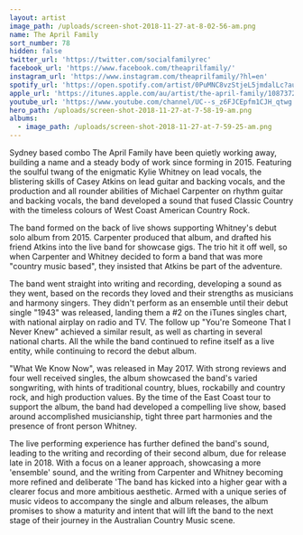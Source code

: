 ```yaml
---
layout: artist
image_path: /uploads/screen-shot-2018-11-27-at-8-02-56-am.png
name: The April Family
sort_number: 78
hidden: false
twitter_url: 'https://twitter.com/socialfamilyrec'
facebook_url: 'https://www.facebook.com/theaprilfamily/'
instagram_url: 'https://www.instagram.com/theaprilfamily/?hl=en'
spotify_url: 'https://open.spotify.com/artist/0PuMNC8vzStjeL5jmdalLc?autoplay=true&v=A'
apple_url: 'https://itunes.apple.com/au/artist/the-april-family/1087372905'
youtube_url: 'https://www.youtube.com/channel/UC--s_z6FJCEpfm1CJH_qtwg'
hero_path: /uploads/screen-shot-2018-11-27-at-7-58-19-am.png
albums:
  - image_path: /uploads/screen-shot-2018-11-27-at-7-59-25-am.png
---
```


Sydney based combo The April Family have been quietly working away, building a name and a steady body of work since forming in 2015. Featuring the soulful twang of the enigmatic Kylie Whitney on lead vocals, the blistering skills of Casey Atkins on lead guitar and backing vocals, and the production and all rounder abilities of Michael Carpenter on rhythm guitar and backing vocals, the band developed a sound that fused Classic Country with the timeless colours of West Coast American Country Rock.

The band formed on the back of live shows supporting Whitney's debut solo album from 2015. Carpenter produced that album, and drafted his friend Atkins into the live band for showcase gigs. The trio hit it off well, so when Carpenter and Whitney decided to form a band that was more "country music based", they insisted that Atkins be part of the adventure.

The band went straight into writing and recording, developing a sound as they went, based on the records they loved and their strengths as musicians and harmony singers. They didn't perform as an ensemble until their debut single "1943" was released, landing them a #2 on the iTunes singles chart, with national airplay on radio and TV. The follow up "You're Someone That I Never Knew" achieved a similar result, as well as charting in several national charts. All the while the band continued to refine itself as a live entity, while continuing to record the debut album.

"What We Know Now", was released in May 2017. With strong reviews and four well received singles, the album showcased the band's varied songwriting, with hints of traditional country, blues, rockabilly and country rock, and high production values. By the time of the East Coast tour to support the album, the band had developed a compelling live show, based around accomplished musicianship, tight three part harmonies and the presence of front person Whitney.

The live performing experience has further defined the band's sound, leading to the writing and recording of their second album, due for release late in 2018. With a focus on a leaner approach, showcasing a more 'ensemble' sound, and the writing from Carpenter and Whitney becoming more refined and deliberate 'The band has kicked into a higher gear with a clearer focus and more ambitious aesthetic. Armed with a unique series of music videos to accompany the single and album releases, the album promises to show a maturity and intent that will lift the band to the next stage of their journey in the Australian Country Music scene.